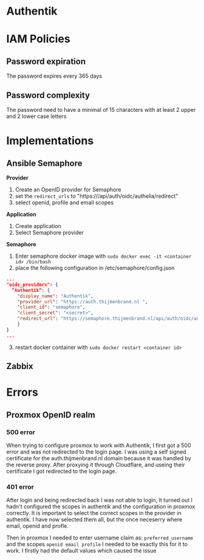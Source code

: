 # Authentik

# IAM Policies

## Password expiration

The password expires every 365 days

## Password complexity

The password need to have a minimal of 15 characters with at least 2 upper and 2 lower case letters

# Implementations
## Ansible Semaphore
**Provider**
1. Create an OpenID provider for Semaphore
2. set the `redirect_urls` to "https://<semaphore domain>/api/auth/oidc/authelia/redirect"
3. select openid, profile and email scopes

**Application**
1. Create application
2. Select Semaphore provider

**Semaphore**
1. Enter semaphore docker image with `sudo docker exec -it <container id> /bin/bash`
2. place the following configuration in /etc/semaphore/config.json
```json
...
"oidc_providers": {
  “Authentik”: {
    "display_name": "Authentik",
    "provider_url": "https://auth.thijmenbrand.nl ",
    "client_id": "semaphore",
    "client_secret": "<secret>",
    "redirect_url": "https://semaphore.thijmenbrand.nl/api/auth/oidc/authelia/redirect"
    }
}
...
```
3. restart docker container with `sudo docker restart <container id>`

## Zabbix


# Errors

## Proxmox OpenID realm

### 500 error

When trying to configure proxmox to work with Authentik, I first got a 500 error and was not redirected to the login page. I was using a self signed certificate for the auth.thijmenbrand.nl domain because it was handled by the reverse proxy. After proxying it through Cloudflare, and useing their certificate I got redirected to the login page.

### 401 error

After login and being redirected back I was not able to login, It turned out I hadn't configured the scopes in authentik and the configuration in proxmox correctly. It is important to select the correct scopes in the provider in authentik. I have now selected them all, but the once neceserry where email, openid and profle.

Then in proxmox I needed to enter username claim as: `preferred_username` and the scopes `openid email profile` I needed to be exactly this for it to work. I firstly had the default values which caused the issue
